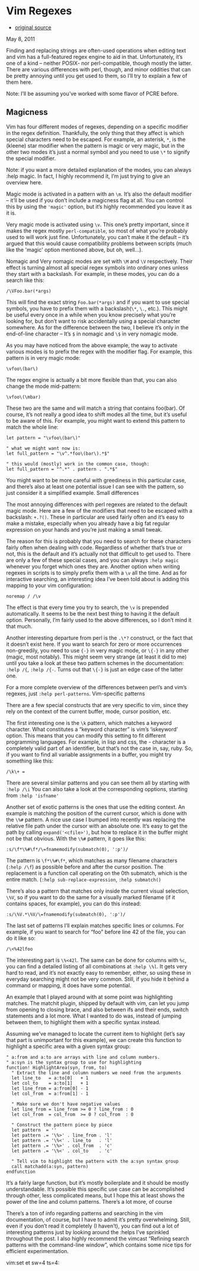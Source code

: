 # Vim Regexes
* [original source](http://andrewradev.com/2011/05/08/vim-regexes/)

May 8, 2011

Finding and replacing strings are often-used operations when editing text and
vim has a full-featured regex engine to aid in that. Unfortunately, it’s one of
a kind – neither POSIX- nor perl-compatible, though mostly the latter. There
are various differences with perl, though, and minor oddities that can be
pretty annoying until you get used to them, so I’ll try to explain a few of
them here.

Note: I’ll be assuming you’ve worked with some flavor of PCRE before.

## Magicness

Vim has four different modes of regexes, depending on a specific modifier in
the regex definition. Thankfully, the only thing that they affect is which
special characters need to be escaped. For example, an asterisk, `*`, is the
(kleene) star modifier when the pattern is magic or very magic, but in the
other two modes it’s just a normal symbol and you need to use `\*` to signify
the special modifier.

Note: if you want a more detailed explanation of the modes, you can always
:help magic. In fact, I highly recommend it, I’m just trying to give an
overview here.

Magic mode is activated in a pattern with an `\m`. It’s also the default
modifier – it’ll be used if you don’t include a magicness flag at all. You can
control this by using the `'magic'` option, but it’s highly recommended you
leave it as it is.

Very magic mode is activated using `\v`. This one’s pretty important, since it
makes the regex mostly `perl-compatible`, so most of what you’re probably used to
will work just fine. Unfortunately, you can’t make it the default – it’s argued
that this would cause compatibility problems between scripts (much like the
'magic' option mentioned above, but oh, well…).

Nomagic and Very nomagic modes are set with `\M` and `\V` respectively. Their
effect is turning almost all special regex symbols into ordinary ones unless
they start with a backslash. For example, in these modes, you can do a search
like this:

``` vim
/\VFoo.bar(*args)
```

This will find the exact string `Foo.bar(*args)` and if you want to use special
symbols, you have to prefix them with a backslash(`\*`, `\.`, etc.). This might
be useful every once in a while when you know precisely what you’re looking
for, but don’t want to risk accidentally using a special character somewhere.
As for the difference between the two, I believe it’s only in the end-of-line
character – It’s `$` in nomagic and `\$` in very nomagic mode.

As you may have noticed from the above example, the way to activate various
modes is to prefix the regex with the modifier flag. For example, this pattern
is in very magic mode:

``` vim
\vfoo\(bar\)
```

The regex engine is actually a bit more flexible than that, you can also change
the mode mid-pattern:

``` vim
\vfoo\(\mbar)
```

These two are the same and will match a string that contains foo(bar). Of
course, it’s not really a good idea to shift modes all the time, but it’s
useful to be aware of this. For example, you might want to extend this pattern
to match the whole line:

``` vim
let pattern = "\vfoo\(bar\)"
```

``` vim
" what we might want now is:
let full_pattern = "\v^.*foo\(bar\).*$"
```

``` vim
" this would (mostly) work in the common case, though:
let full_pattern = "^.*" . pattern . ".*$"
```

You might want to be more careful with greediness in this particular case, and
there’s also at least one potential issue I can see with the pattern, so just
consider it a simplified example. Small differences

The most annoying differences with perl regexes are related to the default
magic mode. Here are a few of the modifiers that need to be escaped with
a backslash: `+.?()`. These in particular are used fairly often and it’s easy to
make a mistake, especially when you already have a big fat regular expression
on your hands and you’re just making a small tweak.

The reason for this is probably that you need to search for these characters
fairly often when dealing with code. Regardless of whether that’s true or not,
this is the default and it’s actually not that difficult to get used to. There
are only a few of these special cases, and you can always `:help magic` whenever
you forget which ones they are. Another option when writing regexes in scripts
is to simply prefix them with a `\v` all the time. And as for interactive
searching, an interesting idea I’ve been told about is adding this mapping to
your vim configuration:

``` vim
noremap / /\v
```

The effect is that every time you try to search, the `\v` is prepended
automatically. It seems to be the next best thing to having it the default
option. Personally, I’m fairly used to the above differences, so I don’t mind
it that much.

Another interesting departure from perl is the `.\*?` construct, or the fact that
it doesn’t exist here. If you want to search for zero or more occurrences
non-greedily, you need to use `{-}` in very magic mode, or `\{-}` in any other
(magic, most notably). This might seem very strange (at least it did to me)
until you take a look at these two pattern schemes in the documentation:
`:help /{`, `:help /{-`. Turns out that `\{-}` is just an edge case of the latter one.

For a more complete overview of the differences between perl’s and vim’s regexes, just
`:help perl-patterns`. Vim-specific patterns

There are a few special constructs that are very specific to vim, since they
rely on the context of the current buffer, mode, cursor position, etc.

The first interesting one is the `\k` pattern, which matches a keyword character.
What constitutes a “keyword character” is vim’s ‘iskeyword’ option. This means
that you can modify this setting to fit different programming languages. For
example, in lisp and css, the - character is a completely valid part of an
identifier, but that’s not the case in, say, ruby. So, if you want to find all
variable assignments in a buffer, you might try something like this:

``` vim
/\k\+ =
```

There are several similar patterns and you can see them all by starting with
`:help /\i` You can also take a look at the corresponding opptions, starting from
`:help 'isfname'`

Another set of exotic patterns is the ones that use the editing context. An
example is matching the position of the current cursor, which is done with the
`\%#` pattern. A nice use case I bumped into recently was replacing the relative
file path under the cursor with an absolute one. It’s easy to get the path by
calling `expand('<cfile>')`, but how to replace it in the buffer might not be
that obvious. With the `\%#` pattern, it goes like this:

``` vim
:s/\f*\%#\f*/\=fnamemodify(submatch(0), ':p')/
```

The pattern is `\f*\%#\f*`, which matches as many filename characters (`:help /\f`)
as possible before and after the cursor position. The replacement is
a function call operating on the 0th submatch, which is the entire match.
(`:help sub-replace-expression`, `:help submatch()`

There’s also a pattern that matches only inside the current visual selection,
`\%V`, so if you want to do the same for a visually marked filename (if it
contains spaces, for example), you can do this instead:

``` vim
:s/\%V.*\%V/\=fnamemodify(submatch(0), ':p')/
```

The last set of patterns I’ll explain matches specific lines or columns. For
example, if you want to search for “foo” before line 42 of the file, you can do
it like so:

``` vim
/\<%42lfoo
```

The interesting part is `\%<42l`. The same can be done for columns with `%c`, you
can find a detailed listing of all combinations at `:help \%l`. It gets very hard
to read, and it’s not exactly easy to remember, either, so using these in
everyday searching might not be very common. Still, if you hide it behind
a command or mapping, it does have some potential.

An example that I played around with at some point was highlighting matches.
The matchit plugin, shipped by default with vim, can let you jump from opening
to closing brace, and also between ifs and their ends, switch statements and
a lot more. What I wanted to do was, instead of jumping between them, to
highlight them with a specific syntax instead.

Assuming we’ve managed to locate the current item to highlight (let’s say that
part is unimportant for this example), we can create this function to highlight
a specific area with a given syntax group:

``` vim
" a:from and a:to are arrays with line and column numbers.
" a:syn is the syntax group to use for highlighting
function! HighlightArea(syn, from, to)
  " Extract the line and column numbers we need from the arguments
  let line_to   = a:to[0]   + 1
  let col_to    = a:to[1]   + 1
  let line_from = a:from[0] - 1
  let col_from  = a:from[1] - 1

  " Make sure we don't have negative values
  let line_from = line_from >= 0 ? line_from : 0
  let col_from  = col_from  >= 0 ? col_from  : 0

  " Construct the pattern piece by piece
  let pattern  = ''
  let pattern .= '\%>' . line_from . 'l'
  let pattern .= '\%<' . line_to   . 'l'
  let pattern .= '\%>' . col_from  . 'c'
  let pattern .= '\%<' . col_to    . 'c'

  " Tell vim to highlight the pattern with the a:syn syntax group
  call matchadd(a:syn, pattern)
endfunction
```

It’s a fairly large function, but it’s mostly boilerplate and it should be
mostly understandable. It’s possible this specific use case can be accomplished
through other, less complicated means, but I hope this at least shows the power
of the line and column patterns. There’s a lot more, of course

There’s a ton of info regarding patterns and searching in the vim
documentation, of course, but I have to admit it’s pretty overwhelming. Still,
even if you don’t read it completely (I haven’t), you can find out a lot of
interesting patterns just by looking around the :helps I’ve sprinkled
throughout the post. I also highly recommend the vimcast “Refining search
patterns with the command-line window”, which contains some nice tips for
efficient experimentation.

vim:set et sw=4 ts=4:
